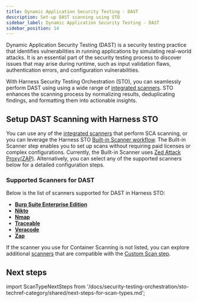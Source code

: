 ```yaml
---
title: Dynamic Application Security Testing - DAST
description: Set-up DAST scanning using STO
sidebar_label: Dynamic Application Security Testing - DAST
sidebar_position: 14
---
```

Dynamic Application Security Testing (DAST) is a security testing practice that identifies vulnerabilities in running applications by simulating real-world attacks. It is an essential part of the security testing process to discover issues that may arise during runtime, such as input validation flaws, authentication errors, and configuration vulnerabilities.

With Harness Security Testing Orchestration (STO), you can seamlessly perform DAST using using a wide range of [integrated scanners](#supported-scanners-for-dast). STO enhances the scanning process by normalizing results, deduplicating findings, and formatting them into actionable insights.

## Setup DAST Scanning with Harness STO
You can use any of the [integrated scanners](#supported-scanners-for-dast) that perform SCA scanning, or you can leverage the Harness STO [Built-in Scanner workflow](/docs/category/built-in-scan-steps). The Built-in Scanner step enables you to set up scans without requiring paid licenses or complex configurations. Currently, the Built-in Scanner uses [Zed Attack Proxy(ZAP)](/docs/security-testing-orchestration/sto-techref-category/zap/dast-scan-zap). Alternatively, you can select any of the supported scanners below for a detailed configuration steps.

### Supported Scanners for DAST
Below is the list of scanners supported for DAST in Harness STO:

- [**Burp Suite Enterprise Edition**](/docs/security-testing-orchestration/sto-techref-category/burp-scanner-reference)
- [**Nikto**](/docs/security-testing-orchestration/sto-techref-category/nikto-scanner-reference)
- [**Nmap**](/docs/security-testing-orchestration/sto-techref-category/nmap-scanner-reference)
- [**Traceable**](/docs/security-testing-orchestration/sto-techref-category/traceable-step-configuration)
- [**Veracode**](/docs/security-testing-orchestration/sto-techref-category/traceable-step-configuration)
- [**Zap**](/docs/security-testing-orchestration/sto-techref-category/zap/zap-scanner-reference)

If the scanner you use for Container Scanning is not listed, you can explore additional [scanners](/docs/security-testing-orchestration/custom-scanning/custom-scan-reference) that are compatible with the [Custom Scan step](/docs/security-testing-orchestration/custom-scanning/custom-scan-reference).

## Next steps  

import ScanTypeNextSteps from '/docs/security-testing-orchestration/sto-techref-category/shared/next-steps-for-scan-types.md';

<ScanTypeNextSteps />